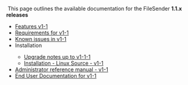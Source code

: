  This page outlines the available documentation for the FileSender <b>1.1.x releases</b><br><ul id="tree_ul_3"><li id="c0DUVEwMWr4PyzacwqEsg8"><a id="nodeATag84" href="https://www.assembla.com/spaces/file_sender/wiki/Features_v1-1">Features v1-1</a> <br></li><li id="c0DUVEwMWr4PyzacwqEsg8"><a id="nodeATag834" href="https://www.assembla.com/spaces/file_sender/wiki/Requirements_for_v1-1">Requirements for v1-1</a> </li><li id="c0DUVEwMWr4PyzacwqEsg8"><a id="nodeATag4" href="https://www.assembla.com/spaces/file_sender/wiki/Known_issues_in_v1-1">Known issues in v1-1</a></li><li id="c0DUVEwMWr4PyzacwqEsg8">Installation </li><ul><li id="cUOTwixayr4O3IacwqjQYw"><a id="nodeATag43" href="https://www.assembla.com/spaces/file_sender/wiki/Upgrade_notes_up_to_v1-1-1">Upgrade notes up to v1-1-1</a></li><li id="cUOTwixayr4O3IacwqjQYw"><a id="nodeATag0235" href="https://www.assembla.com/spaces/file_sender/wiki/Installation_-_Linux_Source_-_v1-1">Installation - Linux Source - v1-1</a> <br></li></ul><li id="detVci_D4r4iDaacwqjQYw"><a id="nodeATag048" href="https://www.assembla.com/spaces/file_sender/wiki/Administrator_reference_manual_-_v1-1">Administrator reference manual - v1-1</a> <br></li><li id="detVci_D4r4iDaacwqjQYw"><a id="nodeATag44" href="https://www.assembla.com/spaces/file_sender/wiki/End_User_Documentation_for_v1-1">End User Documentation for v1-1</a></li></ul><p> </p>
    
    
    

